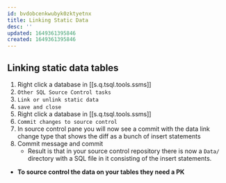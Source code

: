 ```yaml
---
id: bvdobcenkwubyk0zktyetnx
title: Linking Static Data
desc: ''
updated: 1649361395846
created: 1649361395846
---
```


## Linking static data tables

1. Right click a database in [[s.q.tsql.tools.ssms]]
2. `Other SQL Source Control tasks`
3. `Link or unlink static data`
4. `save and close`
5. Right click a database in [[s.q.tsql.tools.ssms]]
6. `Commit changes to source control`
7. In source control pane you will now see a commit with the data link change type that shows the diff as a bunch of insert statements
8. Commit message and commit
   - Result is that in your source control repository there is now a `Data/` directory with a SQL file in it consisting of the insert statements.

- **To source control the data on your tables they need a PK**
